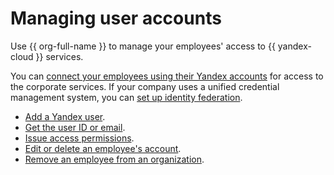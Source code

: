 # Managing user accounts

Use {{ org-full-name }} to manage your employees' access to {{ yandex-cloud }} services.

You can [connect your employees using their Yandex accounts](add-account.md) for access to the corporate services. If your company uses a unified credential management system, you can [set up identity federation](./manage-federations.md).

* [Add a Yandex user](add-account.md).
* [Get the user ID or email](users-get.md).
* [Issue access permissions](add-role.md).
* [Edit or delete an employee's account](edit-account.md).
* [Remove an employee from an organization](leave-organization.md).
